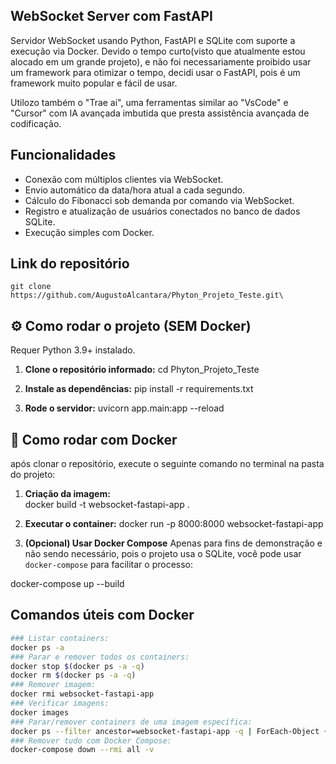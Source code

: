 ## WebSocket Server com FastAPI
Servidor WebSocket usando Python, FastAPI e SQLite com suporte a execução via Docker.
Devido o tempo curto(visto que atualmente estou alocado em um grande projeto), e não foi necessariamente proibido usar
um framework para otimizar o tempo, decidi usar o FastAPI, pois é um framework muito popular e fácil de usar.

Utilozo também o "Trae ai", uma ferramentas similar ao "VsCode" e "Cursor" com IA avançada imbutida 
que presta assistência avançada de codificação. 

## Funcionalidades

- Conexão com múltiplos clientes via WebSocket.
- Envio automático da data/hora atual a cada segundo.
- Cálculo do Fibonacci sob demanda por comando via WebSocket.
- Registro e atualização de usuários conectados no banco de dados SQLite.
- Execução simples com Docker.

## Link do repositório
    git clone https://github.com/AugustoAlcantara/Phyton_Projeto_Teste.git\

## ⚙️ Como rodar o projeto (SEM Docker)

Requer Python 3.9+ instalado.

1. **Clone o repositório informado:**
   cd Phyton_Projeto_Teste

2. **Instale as dependências:**
   pip install -r requirements.txt

3. **Rode o servidor:**
   uvicorn app.main:app --reload


## 🐳 Como rodar com Docker

após clonar o repositório, execute o seguinte comando no terminal na pasta do projeto:

1. **Criação da imagem:**	
docker build -t websocket-fastapi-app .

2. **Executar o container:**
docker run -p 8000:8000 websocket-fastapi-app

3. **(Opcional) Usar Docker Compose**
Apenas para fins de demonstração e não sendo necessário, pois o projeto usa o SQLite,
você pode usar `docker-compose` para facilitar o processo:

docker-compose up --build

## Comandos úteis com Docker
```bash
### Listar containers:
docker ps -a
### Parar e remover todos os containers:
docker stop $(docker ps -a -q)
docker rm $(docker ps -a -q)
### Remover imagem:
docker rmi websocket-fastapi-app
### Verificar imagens:
docker images
### Parar/remover containers de uma imagem específica:
docker ps --filter ancestor=websocket-fastapi-app -q | ForEach-Object { docker stop $_; docker rm $_ }
### Remover tudo com Docker Compose:
docker-compose down --rmi all -v
```
